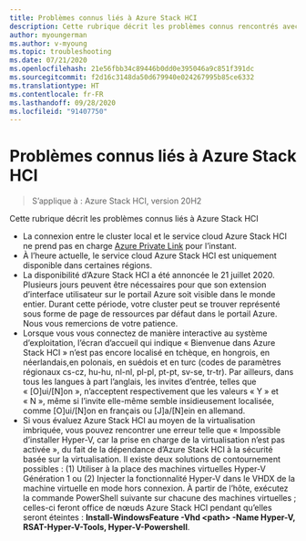 ```yaml
---
title: Problèmes connus liés à Azure Stack HCI
description: Cette rubrique décrit les problèmes connus rencontrés avec Azure Stack HCI.
author: myoungerman
ms.author: v-myoung
ms.topic: troubleshooting
ms.date: 07/21/2020
ms.openlocfilehash: 21e56fbb34c89446b0dd0e395046a9c851f391dc
ms.sourcegitcommit: f2d16c3148da50d679940e024267995b85ce6332
ms.translationtype: HT
ms.contentlocale: fr-FR
ms.lasthandoff: 09/28/2020
ms.locfileid: "91407750"
---
```

# <a name="known-issues-for-azure-stack-hci"></a>Problèmes connus liés à Azure Stack HCI

>S’applique à : Azure Stack HCI, version 20H2

Cette rubrique décrit les problèmes connus liés à Azure Stack HCI

- La connexion entre le cluster local et le service cloud Azure Stack HCI ne prend pas en charge [Azure Private Link](https://azure.microsoft.com/services/private-link) pour l’instant.
- À l’heure actuelle, le service cloud Azure Stack HCI est uniquement disponible dans certaines régions.
- La disponibilité d’Azure Stack HCI a été annoncée le 21 juillet 2020. Plusieurs jours peuvent être nécessaires pour que son extension d’interface utilisateur sur le portail Azure soit visible dans le monde entier. Durant cette période, votre cluster peut se trouver représenté sous forme de page de ressources par défaut dans le portail Azure. Nous vous remercions de votre patience.
- Lorsque vous vous connectez de manière interactive au système d’exploitation, l’écran d’accueil qui indique « Bienvenue dans Azure Stack HCI » n’est pas encore localisé en tchèque, en hongrois, en néerlandais,en polonais, en suédois et en turc (codes de paramètres régionaux cs-cz, hu-hu, nl-nl, pl-pl, pt-pt, sv-se, tr-tr). Par ailleurs, dans tous les langues à part l’anglais, les invites d’entrée, telles que « [O]ui/[N]on », n’acceptent respectivement que les valeurs « Y » et « N », même si l’invite elle-même semble insidieusement localisée, comme [O]ui/[N]on en français ou [J]a/[N]ein en allemand.
- Si vous évaluez Azure Stack HCI au moyen de la virtualisation imbriquée, vous pouvez rencontrer une erreur telle que « Impossible d’installer Hyper-V, car la prise en charge de la virtualisation n’est pas activée », du fait de la dépendance d’Azure Stack HCI à la sécurité basée sur la virtualisation. Il existe deux solutions de contournement possibles : (1) Utiliser à la place des machines virtuelles Hyper-V Génération 1 ou (2) Injecter la fonctionnalité Hyper-V dans le VHDX de la machine virtuelle en mode hors connexion. À partir de l’hôte, exécutez la commande PowerShell suivante sur chacune des machines virtuelles ; celles-ci feront office de nœuds Azure Stack HCI pendant qu’elles seront éteintes : **Install-WindowsFeature -Vhd \<path> -Name Hyper-V, RSAT-Hyper-V-Tools, Hyper-V-Powershell**.
